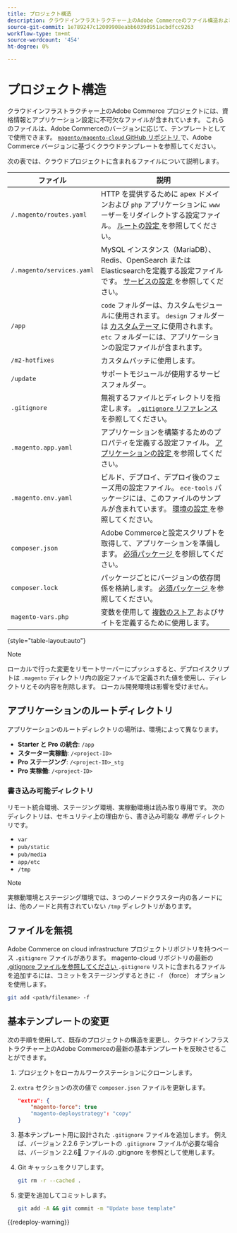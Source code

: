 ```yaml
---
title: プロジェクト構造
description: クラウドインフラストラクチャー上のAdobe Commerceのファイル構造およびプロジェクトテンプレートについて説明します。
source-git-commit: 1e789247c12009908eabb6039d951acbdfcc9263
workflow-type: tm+mt
source-wordcount: '454'
ht-degree: 0%

---
```


# プロジェクト構造

クラウドインフラストラクチャー上のAdobe Commerce プロジェクトには、資格情報とアプリケーション設定に不可欠なファイルが含まれています。 これらのファイルは、Adobe Commerceのバージョンに応じて、テンプレートとしてで使用できます。 [`magento/magento-cloud` GitHub リポジトリ ](https://github.com/magento/magento-cloud) で、Adobe Commerce バージョンに基づくクラウドテンプレートを参照してください。

次の表では、クラウドプロジェクトに含まれるファイルについて説明します。

| ファイル | 説明 |
| ------------------------- | ------------ |
| `/.magento/routes.yaml` | HTTP を提供するために apex ドメインおよび `php` アプリケーションに `www` ーザーをリダイレクトする設定ファイル。 [ ルートの設定 ](../routes/routes-yaml.md) を参照してください。 |
| `/.magento/services.yaml` | MySQL インスタンス（MariaDB）、Redis、OpenSearch またはElasticsearchを定義する設定ファイルです。 [ サービスの設定 ](../services/services-yaml.md) を参照してください。 |
| `/app` | `code` フォルダーは、カスタムモジュールに使用されます。 `design` フォルダーは [ カスタムテーマ ](../store/custom-theme.md) に使用されます。 `etc` フォルダーには、アプリケーションの設定ファイルが含まれます。 |
| `/m2-hotfixes` | カスタムパッチに使用します。 |
| `/update` | サポートモジュールが使用するサービスフォルダー。 |
| `.gitignore` | 無視するファイルとディレクトリを指定します。 [`.gitignore` リファレンス ](#ignoring-files) を参照してください。 |
| `.magento.app.yaml` | アプリケーションを構築するためのプロパティを定義する設定ファイル。 [ アプリケーションの設定 ](../application/configure-app-yaml.md) を参照してください。 |
| `.magento.env.yaml` | ビルド、デプロイ、デプロイ後のフェーズ用の設定ファイル。 `ece-tools` パッケージには、このファイルのサンプルが含まれています。 [ 環境の設定 ](../environment/configure-env-yaml.md) を参照してください。 |
| `composer.json` | Adobe Commerceと設定スクリプトを取得して、アプリケーションを準備します。 [ 必須パッケージ ](../development/overview.md#required-packages) を参照してください。 |
| `composer.lock` | パッケージごとにバージョンの依存関係を格納します。 [ 必須パッケージ ](../development/overview.md#required-packages) を参照してください。 |
| `magento-vars.php` | 変数を使用して [ 複数のストア ](../store/multiple-sites.md) およびサイトを定義するために使用します。 |

{style="table-layout:auto"}

>[!NOTE]
>
>ローカルで行った変更をリモートサーバーにプッシュすると、デプロイスクリプトは `.magento` ディレクトリ内の設定ファイルで定義された値を使用し、ディレクトリとその内容を削除します。 ローカル開発環境は影響を受けません。

## アプリケーションのルートディレクトリ

アプリケーションのルートディレクトリの場所は、環境によって異なります。

- **Starter と Pro の統合**: `/app`
- **スターター実稼動**: `/<project-ID>`
- **Pro ステージング**: `/<project-ID>_stg`
- **Pro 実稼働**: `/<project-ID>`

### 書き込み可能ディレクトリ

リモート統合環境、ステージング環境、実稼動環境は読み取り専用です。 次のディレクトリは、セキュリティ上の理由から、書き込み可能な *専用* ディレクトリです。

- `var`
- `pub/static`
- `pub/media`
- `app/etc`
- `/tmp`

>[!NOTE]
>
>実稼動環境とステージング環境では、3 つのノードクラスター内の各ノードには、他のノードと共有されていない `/tmp` ディレクトリがあります。

## ファイルを無視

Adobe Commerce on cloud infrastructure プロジェクトリポジトリを持つベース `.gitignore` ファイルがあります。 magento-cloud リポジトリの最新の [.gitignore ファイルを参照してください ](https://github.com/magento/magento-cloud/blob/master/.gitignore) `.gitignore` リストに含まれるファイルを追加するには、コミットをステージングするときに `-f` （force） オプションを使用します。

```bash
git add <path/filename> -f
```

## 基本テンプレートの変更

次の手順を使用して、既存のプロジェクトの構造を変更し、クラウドインフラストラクチャー上のAdobe Commerceの最新の基本テンプレートを反映させることができます。

1. プロジェクトをローカルワークステーションにクローンします。

1. `extra` セクションの次の値で `composer.json` ファイルを更新します。

   ```json
   "extra": {
       "magento-force": true
       "magento-deploystrategy": "copy"
   }
   ```

1. 基本テンプレート用に設計された `.gitignore` ファイルを追加します。 例えば、バージョン 2.2.6 テンプレートの `.gitignore` ファイルが必要な場合は、バージョン 2.2.6[&#128279;](https://github.com/magento/magento-cloud/blob/2.2.6/.gitignore) ファイルの .gitignore を参照として使用します。

1. Git キャッシュをクリアします。

   ```bash
   git rm -r --cached .
   ```

1. 変更を追加してコミットします。

   ```bash
   git add -A && git commit -m "Update base template"
   ```

{{redeploy-warning}}
